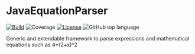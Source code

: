 # JavaEquationParser

[![Build](https://github.com/LordTylus/JavaEquationParser/actions/workflows/gradle.yml/badge.svg)](https://github.com/LordTylus/JavaEquationParser/actions/workflows/gradle.yml)
![Coverage](https://github.com/LordTylus/JavaEquationParser/workflows/github/jacoco.svg)
[![License](https://img.shields.io/github/license/LordTylus/JavaEquationParser)](https://github.com/LordTylus/JavaEquationParser/blob/main/LICENSE)
![GitHub top language](https://img.shields.io/github/languages/top/LordTylus/JavaEquationParser)

Generic and extendable framework to parse expressions and mathematical equations such as 4*(2+x)^2

